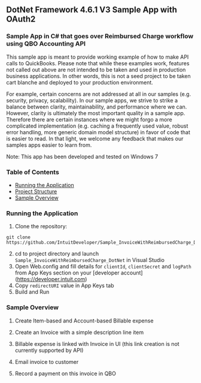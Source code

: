 ## DotNet Framework 4.6.1 V3 Sample App with OAuth2
### Sample App in C# that goes over Reimbursed Charge workflow using QBO Accounting API

This sample app is meant to provide working example of how to make API calls to QuickBooks. Please note that while these examples work, features not called out above are not intended to be taken and used in production business applications. In other words, this is not a seed project to be taken cart blanche and deployed to your production environment. 

For example, certain concerns are not addressed at all in our samples (e.g. security, privacy, scalability). In our sample apps, we strive to strike a balance between clarity, maintainability, and performance where we can. However, clarity is ultimately the most important quality in a sample app. Therefore there are certain instances where we might forgo a more complicated implementation (e.g. caching a frequently used value, robust error handling, more generic domain model structure) in favor of code that is easier to read. In that light, we welcome any feedback that makes our samples apps easier to learn from.

Note: This app has been developed and tested on Windows 7

### Table of Contents

* [Running the Application](#running-the-application)
* [Project Structure](#project-structure)
* [Sample Overview](#sample-overview)

### Running the Application

1. Clone the repository:
```
git clone https://github.com/IntuitDeveloper/Sample_InvoiceWithReimbursedCharge_DotNet.git
```
2. cd to project directory and launch ```Sample_InvoiceWithReimbursedCharge_DotNet``` in Visual Studio
3. Open Web.config and fill details for ```clientId```, ```clientSecret``` and ```logPath``` from App Keys section on your [developer account] (https://developer.intuit.com)
4. Copy ```redirectURI``` value in App Keys tab 
5. Build and Run

### Sample Overview
1. Create Item-based and Account-based Billable expense 
2. Create an Invoice with a simple description line item
3. Billable expense is linked with Invoice in UI (this link creation is not currently supported by API)

4. Email invoice to customer
5. Record a payment on this invoice in QBO

